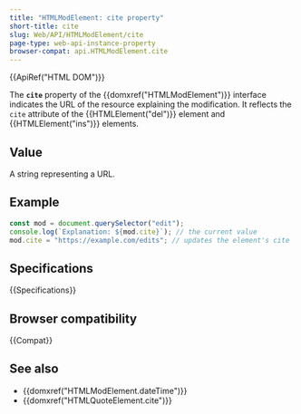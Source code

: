 ```yaml
---
title: "HTMLModElement: cite property"
short-title: cite
slug: Web/API/HTMLModElement/cite
page-type: web-api-instance-property
browser-compat: api.HTMLModElement.cite
---
```


{{ApiRef("HTML DOM")}}

The **`cite`** property of the {{domxref("HTMLModElement")}} interface indicates the URL of the resource explaining the modification. It reflects the `cite` attribute of the {{HTMLElement("del")}} element and {{HTMLElement("ins")}} elements.

## Value

A string representing a URL.

## Example

```js
const mod = document.querySelector("edit");
console.log(`Explanation: ${mod.cite}`); // the current value
mod.cite = "https://example.com/edits"; // updates the element's cite
```

## Specifications

{{Specifications}}

## Browser compatibility

{{Compat}}

## See also

- {{domxref("HTMLModElement.dateTime")}}
- {{domxref("HTMLQuoteElement.cite")}}
